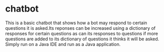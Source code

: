 # chatbot
This is a basic chatbot that shows how a bot may respond to certain questions it is asked.Its reponses can be increased using a dictionary of responses for certain questions as can its responses to questions if more questions are added to its dictionary of questions it thinks it will be asked. Simply run on a Java IDE and run as a Java application.
